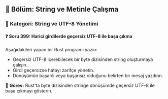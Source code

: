 ## 📘 Bölüm: String ve Metinle Çalışma
### 🔹 Kategori: String ve UTF-8 Yönetimi
#### ❓ Soru 399: Harici girdilerde geçersiz UTF-8 ile başa çıkma

Aşağıdakileri yapan bir Rust programı yazın:

- Geçersiz UTF-8 içerebilecek bir byte dizisinden string oluşturmaya çalışın.
- Girdi geçersizse hatayı zarifçe yönetin.
- Dönüşümün başarılı veya başarısız olduğunu belirten bir mesaj yazdırın.

🔧 **Görev:** Rust'ta byte dizisinden stringe dönüşümde geçersiz UTF-8 ile başa çıkmayı gösterin.
